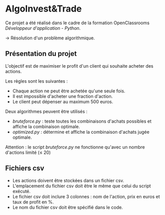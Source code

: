 # AlgoInvest&Trade

Ce projet a été réalisé dans le cadre de la formation OpenClassrooms *Développeur d'application - Python*.

→ Résolution d'un problème algorithmique.

## Présentation du projet

L'objectif est de maximiser le profit d'un client qui souhaite acheter des actions.

Les règles sont les suivantes :
- Chaque action ne peut être achetée qu'une seule fois.
- Il est impossible d'acheter une fraction d'action.
- Le client peut dépenser au maximum 500 euros.

Deux algorithmes peuvent être utilisés :
- *bruteforce.py* : teste toutes les combinaisons d'achats possibles et affiche la combinaison optimale.
- *optimized.py* : détermine et affiche la combinaison d'achats jugée optimale.

Attention : le script *bruteforce.py* ne fonctionne qu'avec un nombre d'actions limité (≤ 20)

## Fichiers csv
- Les actions doivent être stockées dans un fichier csv.
- L'emplacement du fichier csv doit être le même que celui du script exécuté.
- Le fichier csv doit inclure 3 colonnes : nom de l'action, prix en euros et taux de profit en %.
- Le nom du fichier csv doit être spécifié dans le code.
